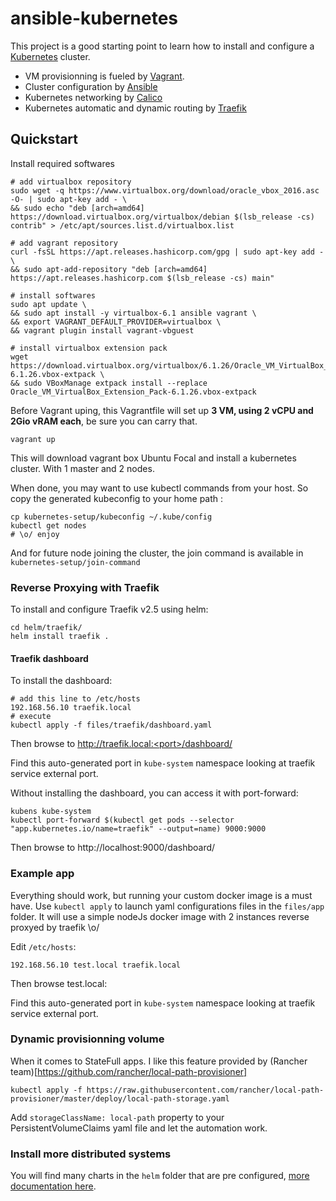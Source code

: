 # ansible-kubernetes

This project is a good starting point to learn how to install and configure a
[Kubernetes](https://kubernetes.io) cluster.

- VM provisionning is fueled by [Vagrant](https://www.vagrantup.com/).
- Cluster configuration by [Ansible](https://www.ansible.com/)
- Kubernetes networking by [Calico](https://www.projectcalico.org/calico-networking-for-kubernetes/)
- Kubernetes automatic and dynamic routing by [Traefik](https://docs.traefik.io/)

## Quickstart
Install required softwares

    # add virtualbox repository
    sudo wget -q https://www.virtualbox.org/download/oracle_vbox_2016.asc -O- | sudo apt-key add - \
    && sudo echo "deb [arch=amd64] https://download.virtualbox.org/virtualbox/debian $(lsb_release -cs) contrib" > /etc/apt/sources.list.d/virtualbox.list

    # add vagrant repository
    curl -fsSL https://apt.releases.hashicorp.com/gpg | sudo apt-key add - \
    && sudo apt-add-repository "deb [arch=amd64] https://apt.releases.hashicorp.com $(lsb_release -cs) main"

    # install softwares
    sudo apt update \
    && sudo apt install -y virtualbox-6.1 ansible vagrant \
    && export VAGRANT_DEFAULT_PROVIDER=virtualbox \
    && vagrant plugin install vagrant-vbguest

    # install virtualbox extension pack
    wget https://download.virtualbox.org/virtualbox/6.1.26/Oracle_VM_VirtualBox_Extension_Pack-6.1.26.vbox-extpack \
    && sudo VBoxManage extpack install --replace Oracle_VM_VirtualBox_Extension_Pack-6.1.26.vbox-extpack


Before Vagrant uping, this Vagrantfile will set up **3 VM, using 2 vCPU and 2Gio vRAM each**, be sure you can
carry that.

    vagrant up

This will download vagrant box Ubuntu Focal and install a kubernetes cluster.
With 1 master and 2 nodes.

When done, you may want to use kubectl commands from your host. So copy the generated kubeconfig
to your home path :

    cp kubernetes-setup/kubeconfig ~/.kube/config
    kubectl get nodes
    # \o/ enjoy


And for future node joining the cluster, the join command is available in `kubernetes-setup/join-command`

### Reverse Proxying with Traefik

To install and configure Traefik v2.5 using helm:

    cd helm/traefik/
    helm install traefik .

#### Traefik dashboard

To install the dashboard:

    # add this line to /etc/hosts
    192.168.56.10 traefik.local
    # execute
    kubectl apply -f files/traefik/dashboard.yaml

Then browse to http://traefik.local:<port>/dashboard/

Find this auto-generated port in `kube-system` namespace looking at traefik service external port.

Without installing the dashboard, you can access it with port-forward:

    kubens kube-system
    kubectl port-forward $(kubectl get pods --selector "app.kubernetes.io/name=traefik" --output=name) 9000:9000

Then browse to http://localhost:9000/dashboard/

### Example app

Everything should work, but running your custom docker image is a must have.
Use `kubectl apply` to launch yaml configurations files in the `files/app` folder. It will use a simple nodeJs docker
 image with 2 instances reverse proxyed by traefik \o/

Edit `/etc/hosts`:

    192.168.56.10 test.local traefik.local

Then browse test.local:<port>

Find this auto-generated port in `kube-system` namespace looking at traefik service external port.

### Dynamic provisionning volume

When it comes to StateFull apps. I like this feature provided
by (Rancher team)[https://github.com/rancher/local-path-provisioner]

    kubectl apply -f https://raw.githubusercontent.com/rancher/local-path-provisioner/master/deploy/local-path-storage.yaml

Add `storageClassName: local-path` property to your PersistentVolumeClaims yaml file and let the automation work.

### Install more distributed systems

You will find many charts in the `helm` folder that are pre configured, [more documentation here](docs/README.md).